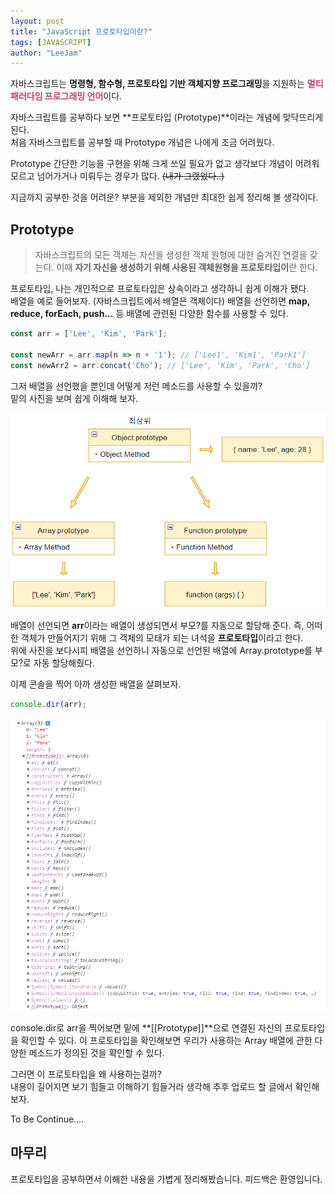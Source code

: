 ```yaml
---
layout: post
title: "JavaScript 프로토타입이란?"
tags: [JAVASCRIPT]
author: "LeeJam"
---
```


자바스크립트는 **명령형, 함수형, 프로토타입 기반 객체지향 프로그래밍**을 지원하는 <strong style="color: #bb4177;">멀티 패러다임 프로그래밍 언어</strong>이다.

자바스크립트를 공부하다 보면 **프로토타입 (Prototype)**이라는 개념에 맞닥뜨리게 된다.<br />
처음 자바스크립트를 공부할 때 Prototype 개념은 나에게 조금 어려웠다.

Prototype 간단한 기능을 구현을 위해 크게 쓰일 필요가 없고 생각보다 개념이 어려워 모르고 넘어가거나 미뤄두는 경우가 많다. <span style="text-decoration-line: line-through;">(내가 그랬었다..)</span><br />

지금까지 공부한 것을 어려운? 부분을 제외한 개념만 최대한 쉽게 정리해 볼 생각이다.

## Prototype
>자바스크립트의 모든 객체는 자신을 생성한 객체 원형에 대한 숨겨진 연결을 갖는다. 이때 **자기 자신을 생성하기 위해 사용된 객체원형을 프로토타입이**란 한다. 

프로토타입, 나는 개인적으로 프로토타입은 상속이라고 생각하니 쉽게 이해가 됐다.<br />
배열을 예로 들어보자. (자바스크립트에서 배열은 객체이다) 배열을 선언하면 **map, reduce, forEach, push...** 등 배열에 관련된 다양한 함수를 사용할 수 있다.
```javascript
const arr = ['Lee', 'Kim', 'Park'];

const newArr = arr.map(n => n + '1'); // ['Lee1', 'Kim1', 'Park1']
const newArr2 = arr.concat('Cho'); // ['Lee', 'Kim', 'Park', 'Cho']
```
그저 배열을 선언했을 뿐인데 어떻게 저런 메소드를 사용할 수 있을까?<br />
밑의 사진을 보며 쉽게 이해해 보자.
<p>
  <center>
    <img src="../../assets/img/2021-09-26-Prototype/prototype.png" alt="Prototype">
  </center>
</p>

배열이 선언되면 **arr**이라는 배열이 생성되면서 부모?를 자동으로 할당해 준다. 즉, 어떠한 객체가 만들어지기 위해 그 객체의 모태가 되는 녀석을 **프로토타입**이라고 한다.<br />
위에 사진을 보다시피 배열을 선언하니 자동으로 선언된 배열에 Array.prototype를 부모?로 자동 할당해줬다.

이제 콘솔을 찍어 아까 생성한 배열을 살펴보자.
```javascript
console.dir(arr);
```
<p>
  <center>
    <img src="../../assets/img/2021-09-26-Prototype/arr_prototype.png" alt="Array_Prototype">
  </center>
</p>
console.dir로 arr을 찍어보면 밑에 **[[Prototype]]**으로 연결된 자신의 프로토타입을 확인할 수 있다. 이 프로토타입을 확인해보면
우리가 사용하는 Array 배열에 관한 다양한 메소드가 정의된 것을 확인할 수 있다.

그러면 이 프로토타입을 왜 사용하는걸까?<br />
내용이 길어지면 보기 힘들고 이해하기 힘들거라 생각해 추후 업로드 할 글에서 확인해보자.

To Be Continue....

## 마무리
프로토타입을 공부하면서 이해한 내용을 가볍게 정리해봤습니다. 피드백은 환영입니다.
